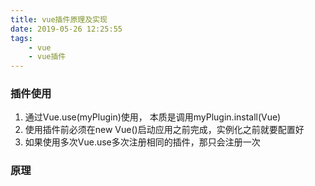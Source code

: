 ```yaml
---
title: vue插件原理及实现
date: 2019-05-26 12:25:55
tags:
    - vue
    - vue插件
---
```


### 插件使用
1. 通过Vue.use(myPlugin)使用， 本质是调用myPlugin.install(Vue)
2. 使用插件前必须在new Vue()启动应用之前完成，实例化之前就要配置好
3. 如果使用多次Vue.use多次注册相同的插件，那只会注册一次

### 原理